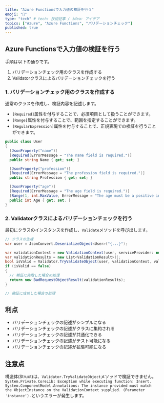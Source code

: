 ```yaml
---
title: "Azure Functionsで入力値の検証を行う"
emoji: "🙌"
type: "tech" # tech: 技術記事 / idea: アイデア
topics: ["Azure", "Azure Functions", "バリデーションチェック"]
published: true
---
```


## Azure Functionsで入力値の検証を行う

手順は以下の通りです。  

1. バリデーションチェック用のクラスを作成する
2. Validatorクラスによるバリデーションチェックを行う

### 1. バリデーションチェック用のクラスを作成する

通常のクラスを作成し、検証内容を記述します。  

- `[Required]`属性を付与することで、必須項目として扱うことができます。  
- `[Range]`属性を付与することで、範囲を指定することができます。  
- `[RegularExpression]`属性を付与することで、正規表現での検証を行うことができます。  

```cs
public class User
{
  [JsonProperty("name")]
  [Required(ErrorMessage = "The name field is required.")]
  public string Name { get; set; }

  [JsonProperty("profession")]
  [Required(ErrorMessage = "The profession field is required.")]
  public string Profession { get; set; }

  [JsonProperty("age")]
  [Required(ErrorMessage = "The age field is required.")]
  [Range(1, int.MaxValue, ErrorMessage = "The age must be a positive integer.")]
  public int Age { get; set; }
}
```

### 2. Validatorクラスによるバリデーションチェックを行う

最初にクラスのインスタンスを作成し、`Validate`メソッドを呼び出します。  

```cs
// クラスの生成
var user = JsonConvert.DeserializeObject<User>("{...}");

var validationContext = new ValidationContext(user, serviceProvider: null, items: null);
var validationResults = new List<ValidationResult>();
bool isValid = Validator.TryValidateObject(user, validationContext, validationResults, true);
if (isValid == false)
{
  // 検証に失敗した場合の処理
  return new BadRequestObjectResult(validationResults);
}

// 検証に成功した場合の処理
```

## 利点

- バリデーションチェックの記述がシンプルになる
- バリデーションチェックの記述がクラスに集約される
- バリデーションチェックの記述が共通化できる
- バリデーションチェックの記述がテスト可能になる
- バリデーションチェックの記述が拡張可能になる

## 注意点

構造体(Struct)は、`Validator.TryValidateObject`メソッドで検証できません。  
`System.Private.CoreLib: Exception while executing function: Insert. System.ComponentModel.Annotations: The instance provided must match the ObjectInstance on the ValidationContext supplied. (Parameter 'instance').`というエラーが発生します。  
